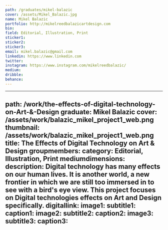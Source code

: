 ```yaml
---
path: /graduates/mikel-balazic
cover: /assets/Mikel_Balazic.jpg
name: Mikel Balazic
portfolio: http://mikelreedbalazicartdesign.com
bio:
field: Editorial, Illustration, Print
sticker1:
sticker2:
sticker3:
email: mikel.balazic@gmail.com
linkedin: https://www.linkedin.com
twitter:
instagram: https://www.instagram.com/mikelreedbalazic/
medium:
dribble:
behance:
---
```


---
path: /work/the-effects-of-digital-technology-on-Art-&-Design
graduate: Mikel Balazic
cover: /assets/work/balazic_mikel_project1_web.png
thumbnail: /assets/work/balazic_mikel_project1_web.png
title: The Effects of Digital Technology on Art & Design
groupmembers:
category: Editorial, Illustration, Print
mediumdimensions:
description: Digital technology has many effects on our human lives. It is another world, a new frontier in which we are still too immersed in to see with a bird's eye view. This project focuses on Digital technologies effects on Art and Design specifically.
digitallink:
image1:
subtitle1:
caption1:
image2:
subtitle2:
caption2:
image3:
subtitle3:
caption3:
---

